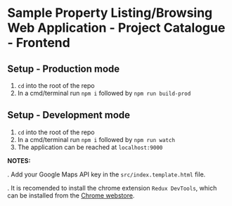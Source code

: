# Sample Property Listing/Browsing Web Application - Project Catalogue - Frontend

## Setup - Production mode

1. `cd` into the root of the repo
2. In a cmd/terminal run `npm i` followed by `npm run build-prod`

## Setup - Development mode

1. `cd` into the root of the repo
2. In a cmd/terminal run `npm i` followed by `npm run watch`
3. The application can be reached at `localhost:9000`

**NOTES:**  

. Add your Google Maps API key in the `src/index.template.html` file.

. It is recomended to install the chrome extension `Redux DevTools`, which can be installed from the [Chrome webstore](https://chrome.google.com/webstore/detail/redux-devtools/lmhkpmbekcpmknklioeibfkpmmfibljd).